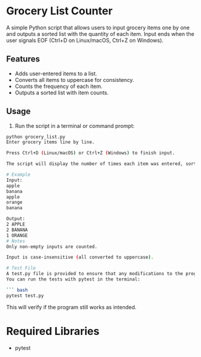 # Grocery List Counter

A simple Python script that allows users to input grocery items one by one and outputs a sorted list with the quantity of each item. Input ends when the user signals EOF (Ctrl+D on Linux/macOS, Ctrl+Z on Windows).

## Features

- Adds user-entered items to a list.  
- Converts all items to uppercase for consistency.  
- Counts the frequency of each item.  
- Outputs a sorted list with item counts.  

## Usage

1. Run the script in a terminal or command prompt:

```bash
python grocery_list.py
Enter grocery items line by line.

Press Ctrl+D (Linux/macOS) or Ctrl+Z (Windows) to finish input.

The script will display the number of times each item was entered, sorted alphabetically.

# Example
Input:
apple
banana
apple
orange
banana

Output:
2 APPLE
2 BANANA
1 ORANGE
# Notes
Only non-empty inputs are counted.

Input is case-insensitive (all converted to uppercase).

# Test File
A test.py file is provided to ensure that any modifications to the program do not break its functionality.
You can run the tests with pytest in the terminal:

``` bash
pytest test.py
```
This will verify if the program still works as intended.

# Required Libraries
- pytest

